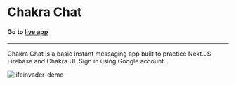 # Chakra Chat
#### Go to [live app](https://nextjs-chakra-chatapp-qnhb6dq42-bscottnz.vercel.app/)

---

Chakra Chat is a basic instant messaging app built to practice Next.JS Firebase and Chakra UI. Sign in using Google account.
 


![lifeinvader-demo](https://user-images.githubusercontent.com/24649589/122633458-eecb5000-d12c-11eb-9674-3ec9e8f4c864.gif)
